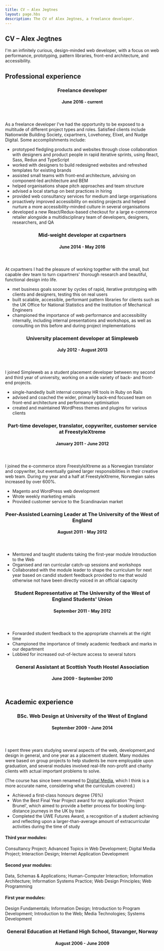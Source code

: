 ```yaml
---
title: CV – Alex Jegtnes
layout: page.hbs
description: The CV of Alex Jegtnes, a freelance developer.
---
```


<article>
  <h1 class="f1 tracked-tight ttu ma0">CV – Alex Jegtnes</h1>

  <p class="f4">I'm an infinitely curious, design-minded web developer, with a focus on web performance, prototyping, pattern libraries, front-end architecture, and accessibility.</p>

  <section>
    <h2 class="f2 mb3">Professional experience</h2>
    <section>
      <header>
        <h3 class="f3 ma0">Freelance developer</h3>
        <h4 class="mt1">
          <time datetime="2016-06-01">June 2016</time> - current
        </h4>
      </header>
      <p>
        As a freelance developer I've had the opportunity to be exposed to a multitude of different project types and roles. Satisfied clients include Nationwide Building Society, cxpartners, Lovehoney, Elixel, and Nudge Digital. Some accomplishments include:
      </p>
      <ul>
        <li>
          prototyped fledgling products and websites through close collaboration with designers and product people in rapid iterative sprints, using React, Sass, Redux and TypeScript
        </li>
        <li>
          worked with designers to build redesigned websites and refreshed templates for existing brands
        </li>
        <li>
          assisted small teams with front-end architecture, advising on component-led architecture and BEM
        </li>
        <li>
          helped organisations shape pitch approaches and team structure
        </li>
        <li>
          advised a local startup on best practices in hiring
        </li>
        <li>
          provided web consultancy services for medium and large organisations
        </li>
        <li>
          proactively improved accessibility on existing projects and helped nurture a more accessibility-minded culture in several organisations
        </li>
        <li>
          developed a new React/Redux-based checkout for a large e-commerce retailer alongside a multidisciplinary team of developers, designers, researchers, and QA
        </li>
      </ul>
    </section>
    <section>
      <header>
        <h3 class="f3 mb0">Mid-weight developer at <strong>cxpartners</strong></h3>
        <h4 class="mt1">
          <time datetime="2014-06-01">June 2014</time> -
          <time datetime="2016-05-31">May 2016</time>
        </h4>
      </header>
      <p>
        At cxpartners I had the pleasure of working together with the small, but capable dev team to turn cxpartners' thorough research and beautiful, functional design into life.
      </p>
      <ul>
        <li>
          met business goals sooner by cycles of rapid, iterative prototyping with clients and designers, testing this on real users
        </li>
        <li>
          built scalable, accessible, performant pattern libraries for clients such as the UK Office for National Statistics and the Institution of Mechanical Engineers
        </li>
        <li>
          championed the importance of web performance and accessibility internally, including internal presentations and workshops, as well as consulting on this before and during project implementations
        </li>
      </ul>
    </section>
    <section>
      <header>
        <h3 class="f3 mb0">University placement developer at <strong>Simpleweb</strong></h3>
        <h4 class="mt1">
          <time datetime="2012-07-01">July 2012</time> -
          <time datetime="2013-08-31">August 2013</time>
        </h4>
      </header>
      <p>
        I joined Simpleweb as a student placement developer between my second and third year of university, working on a wide variety of back- and front-end projects.
      </p>
      <ul>
        <li>
          single-handedly built internal company HR tools in Ruby on Rails
        </li>
        <li>
          advised and coached the wider, primarily back-end focused team on front-end architecture and performance optimisation
        </li>
        <li>
          created and maintained WordPress themes and plugins for various clients
        </li>
      </ul>
    </section>
    <section>
      <header>
        <h3 class="f3 mb0">Part-time developer, translator, copywriter, customer service at <strong>FreestyleXtreme</strong></h3>
        <h4 class="mt1">
          <time datetime="2011-01-01">January 2011</time> -
          <time datetime="2012-06-31">June 2012</time>
        </h4>
      </header>
      <p>
        I joined the e-commerce store FreestyleXtreme as a Norwegian translator and copywriter, but eventually gained larger responsibilities in their creative web team. During my year and a half at FreestyleXtreme, Norwegian sales increased by over 600%.
      </p>
      <ul>
        <li>
          Magento and WordPress web development
        </li>
        <li>
          Wrote weekly marketing emails
        </li>
        <li>
          Provided customer service to the Scandinavian market
        </li>
      </ul>
    </section>
    <section>
      <header>
        <h3 class="f3 mb0">Peer-Assisted Learning Leader at <strong>The University of the West of England</strong></h3>
        <h4 class="mt1">
          <time datetime="2011-08-01">August 2011</time> -
          <time datetime="2012-05-31">May 2012</time>
        </h4>
      </header>
      <ul>
        <li>
          Mentored and taught students taking the first-year module Introduction to the Web
        </li>
        <li>
          Organised and ran curricular catch-up sessions and workshops
        </li>
        <li>
          Collaborated with the module leader to shape the curriculum for next year based on candid student feedback provided to me that would otherwise not have been directly voiced in an official capacity
        </li>
      </ul>
    </section>
    <section>
      <header>
        <h3 class="f3 mb0">Student Representative at <strong>The University of the West of England Students' Union</strong></h3>
        <h4 class="mt1">
          <time datetime="2011-09-01">September 2011</time> -
          <time datetime="2012-05-31">May 2012</time>
        </h4>
      </header>
      <ul>
        <li>
          Forwarded student feedback to the appropriate channels at the right time
        </li>
        <li>
          Championed the importance of timely academic feedback and marks in our department
        </li>
        <li>
        Lobbied for increased out-of-lecture access to several tutors
        </li>
      </ul>
    </section>
    <section>
      <header>
        <h3 class="f3 mb0">General Assistant at <strong>Scottish Youth Hostel Association</strong></h3>
        <h4 class="mt1">
          <time datetime="2009-06-01">June 2009</time> -
          <time datetime="2010-09-31">September 2010</time>
        </h4>
      </header>
    </section>
  </section>
  <section>
    <h2 class="f2 mb3">Academic experience</h2>
    <section>
      <header>
        <h3 class="f3 ma0">BSc. Web Design at <strong>University of the West of England</strong></h3>
        <h4 class="mt1">
          <time datetime="2010-09-01">September 2009</time> -
          <time datetime="2014-06-31">June 2014</time>
        </h4>
      </header>
      <p>
        I spent three years studying several aspects of the web, development,and design in general, and one year as a placement student. Many modules were based on group projects to help students be more employable upon graduation, and several modules involved real-life non-profit and charity clients with actual important problems to solve.
      </p>
      <p>
        (The course has since been renamed to <a href="https://courses.uwe.ac.uk/G451/digital-media">Digital Media</a>, which I think is a more accurate name, considering what the curriculum covered.)
      </p>
      <ul>
        <li>
          Achieved a first-class honours degree (76%)
        </li>
        <li>
          Won the Best Final Year Project award for my application 'Project Brunel', which aimed to provide a better process for booking long-distance journeys in the UK by train
        </li>
        <li>
          Completed the UWE Futures Award, a recognition of a student achieving and reflecting upon a larger-than-average amount of extracurricular activities during the time of study
        </li>
      </ul>
      <h4 class="mt1">Third year modules:</h4>
      <p>
        Consultancy Project; Advanced Topics in Web Development; Digital Media Project; Interaction Design; Internet Application Development
      </p>
      <h4 class="mt1">Second year modules:</h4>
      <p>
        Data, Schemas & Applications; Human-Computer Interaction; Information Architecture; Information Systems Practice; Web Design Principles; Web Programming
      </p>
      <h4 class="mt1">First year modules:</h4>
      <p>
        Design Fundamentals; Information Design; Introduction to Program Development; Introduction to the Web; Media Technologies; Systems Development
      </p>
    </section>
    <section>
      <header>
        <h3 class="f3 mb0">General Education at <strong>Hetland High School, Stavanger, Norway</strong></h3>
        <h4 class="mt1">
          <time datetime="2006-08-01">August 2006</time> -
          <time datetime="2009-06-31">June 2009</time>
        </h4>
      </header>
    </section>
  </section>
</article>